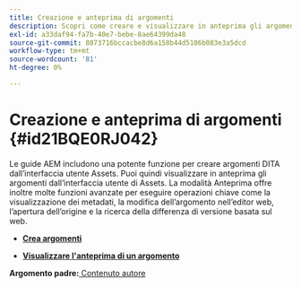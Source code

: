 ```yaml
---
title: Creazione e anteprima di argomenti
description: Scopri come creare e visualizzare in anteprima gli argomenti
exl-id: a33daf94-fa7b-40e7-bebe-8ae64399da48
source-git-commit: 8073716bccacbe8d6a158b44d5106b083e3a5dcd
workflow-type: tm+mt
source-wordcount: '81'
ht-degree: 0%

---
```


# Creazione e anteprima di argomenti {#id21BQE0RJ042}

Le guide AEM includono una potente funzione per creare argomenti DITA dall’interfaccia utente Assets. Puoi quindi visualizzare in anteprima gli argomenti dall’interfaccia utente di Assets. La modalità Anteprima offre inoltre molte funzioni avanzate per eseguire operazioni chiave come la visualizzazione dei metadati, la modifica dell’argomento nell’editor web, l’apertura dell’origine e la ricerca della differenza di versione basata sul web.

- **[Crea argomenti](web-editor-create-topics.md)**

- **[Visualizzare l&#39;anteprima di un argomento](web-editor-preview-topics.md)**


**Argomento padre:**[ Contenuto autore](authoring-content.md)
